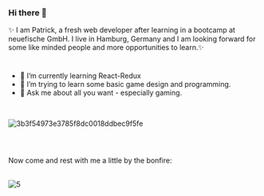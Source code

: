 ### Hi there 👋

✨ I am Patrick, a fresh web developer after learning in a bootcamp at neuefische GmbH. 
I live in Hamburg, Germany and I am looking forward for some like minded people and more opportunities to learn.✨
#
- 🌱 I’m currently learning React-Redux
- 👾 I’m trying to learn some basic game design and programming.
- 💬 Ask me about all you want - especially gaming.
<br>

![3b3f54973e3785f8dc0018ddbec9f5fe](https://user-images.githubusercontent.com/91140138/148703380-0f8e8d0c-534b-474c-99fe-19c9cd55f736.gif)

#
<br>
Now come and rest with me a little by the bonfire:

<br>![5](https://user-images.githubusercontent.com/91140138/148702830-48fd4f9d-5dfa-4ac7-805b-d829886c228f.gif)
